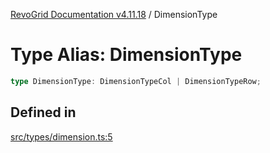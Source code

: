 [RevoGrid Documentation v4.11.18](README.md) / DimensionType

# Type Alias: DimensionType

```ts
type DimensionType: DimensionTypeCol | DimensionTypeRow;
```

## Defined in

[src/types/dimension.ts:5](https://github.com/revolist/revogrid/blob/1653ad6831cb8c4a18b49e381a14df0c317a2084/src/types/dimension.ts#L5)
